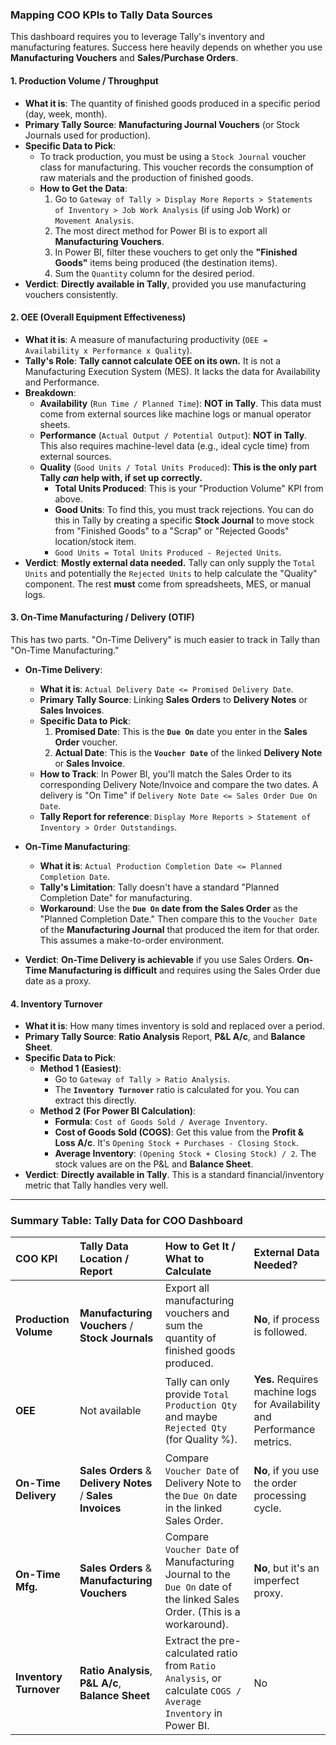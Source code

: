 ### **Mapping COO KPIs to Tally Data Sources**

This dashboard requires you to leverage Tally's inventory and manufacturing features. Success here heavily depends on whether you use **Manufacturing Vouchers** and **Sales/Purchase Orders**.

#### **1. Production Volume / Throughput**
- **What it is**: The quantity of finished goods produced in a specific period (day, week, month).
- **Primary Tally Source**: **Manufacturing Journal Vouchers** (or Stock Journals used for production).
- **Specific Data to Pick**:
    - To track production, you must be using a `Stock Journal` voucher class for manufacturing. This voucher records the consumption of raw materials and the production of finished goods.
    - **How to Get the Data**:
        1. Go to `Gateway of Tally > Display More Reports > Statements of Inventory > Job Work Analysis` (if using Job Work) or `Movement Analysis`.
        2. The most direct method for Power BI is to export all **Manufacturing Vouchers**.
        3. In Power BI, filter these vouchers to get only the **"Finished Goods"** items being produced (the destination items).
        4. Sum the `Quantity` column for the desired period.
- **Verdict**: **Directly available in Tally**, provided you use manufacturing vouchers consistently.

#### **2. OEE (Overall Equipment Effectiveness)**
- **What it is**: A measure of manufacturing productivity (`OEE = Availability x Performance x Quality`).
- **Tally's Role**: **Tally cannot calculate OEE on its own.** It is not a Manufacturing Execution System (MES). It lacks the data for Availability and Performance.
- **Breakdown**:
    - **Availability** (`Run Time / Planned Time`): **NOT in Tally**. This data must come from external sources like machine logs or manual operator sheets.
    - **Performance** (`Actual Output / Potential Output`): **NOT in Tally**. This also requires machine-level data (e.g., ideal cycle time) from external sources.
    - **Quality** (`Good Units / Total Units Produced`): **This is the only part Tally *can* help with, if set up correctly.**
        - **Total Units Produced**: This is your "Production Volume" KPI from above.
        - **Good Units**: To find this, you must track rejections. You can do this in Tally by creating a specific **Stock Journal** to move stock from "Finished Goods" to a "Scrap" or "Rejected Goods" location/stock item.
        - `Good Units = Total Units Produced - Rejected Units`.
- **Verdict**: **Mostly external data needed.** Tally can only supply the `Total Units` and potentially the `Rejected Units` to help calculate the "Quality" component. The rest **must** come from spreadsheets, MES, or manual logs.

#### **3. On-Time Manufacturing / Delivery (OTIF)**
This has two parts. "On-Time Delivery" is much easier to track in Tally than "On-Time Manufacturing."

- **On-Time Delivery**:
    - **What it is**: `Actual Delivery Date <= Promised Delivery Date`.
    - **Primary Tally Source**: Linking **Sales Orders** to **Delivery Notes** or **Sales Invoices**.
    - **Specific Data to Pick**:
        1. **Promised Date**: This is the **`Due On`** date you enter in the **Sales Order** voucher.
        2. **Actual Date**: This is the **`Voucher Date`** of the linked **Delivery Note** or **Sales Invoice**.
    - **How to Track**: In Power BI, you'll match the Sales Order to its corresponding Delivery Note/Invoice and compare the two dates. A delivery is "On Time" if `Delivery Note Date <= Sales Order Due On Date`.
    - **Tally Report for reference**: `Display More Reports > Statement of Inventory > Order Outstandings`.

- **On-Time Manufacturing**:
    - **What it is**: `Actual Production Completion Date <= Planned Completion Date`.
    - **Tally's Limitation**: Tally doesn't have a standard "Planned Completion Date" for manufacturing.
    - **Workaround**: Use the **`Due On` date from the Sales Order** as the "Planned Completion Date." Then compare this to the `Voucher Date` of the **Manufacturing Journal** that produced the item for that order. This assumes a make-to-order environment.

- **Verdict**: **On-Time Delivery is achievable** if you use Sales Orders. **On-Time Manufacturing is difficult** and requires using the Sales Order due date as a proxy.

#### **4. Inventory Turnover**
- **What it is**: How many times inventory is sold and replaced over a period.
- **Primary Tally Source**: **Ratio Analysis** Report, **P&L A/c**, and **Balance Sheet**.
- **Specific Data to Pick**:
    - **Method 1 (Easiest)**:
        - Go to `Gateway of Tally > Ratio Analysis`.
        - The **`Inventory Turnover`** ratio is calculated for you. You can extract this directly.
    - **Method 2 (For Power BI Calculation)**:
        - **Formula**: `Cost of Goods Sold / Average Inventory`.
        - **Cost of Goods Sold (COGS)**: Get this value from the **Profit & Loss A/c**. It's `Opening Stock + Purchases - Closing Stock`.
        - **Average Inventory**: `(Opening Stock + Closing Stock) / 2`. The stock values are on the P&L and **Balance Sheet**.
- **Verdict**: **Directly available in Tally**. This is a standard financial/inventory metric that Tally handles very well.

---

### **Summary Table: Tally Data for COO Dashboard**

| COO KPI | Tally Data Location / Report | How to Get It / What to Calculate | External Data Needed? |
| :--- | :--- | :--- | :--- |
| **Production Volume** | **Manufacturing Vouchers** / **Stock Journals** | Export all manufacturing vouchers and sum the quantity of finished goods produced. | **No**, if process is followed. |
| **OEE** | Not available | Tally can only provide `Total Production Qty` and maybe `Rejected Qty` (for Quality %). | **Yes.** Requires machine logs for Availability and Performance metrics. |
| **On-Time Delivery** | **Sales Orders** & **Delivery Notes** / **Sales Invoices** | Compare `Voucher Date` of Delivery Note to the `Due On` date in the linked Sales Order. | **No**, if you use the order processing cycle. |
| **On-Time Mfg.** | **Sales Orders** & **Manufacturing Vouchers** | Compare `Voucher Date` of Manufacturing Journal to the `Due On` date of the linked Sales Order. (This is a workaround). | **No**, but it's an imperfect proxy. |
| **Inventory Turnover** | **Ratio Analysis**, **P&L A/c**, **Balance Sheet** | Extract the pre-calculated ratio from `Ratio Analysis`, or calculate `COGS / Average Inventory` in Power BI. | No |
